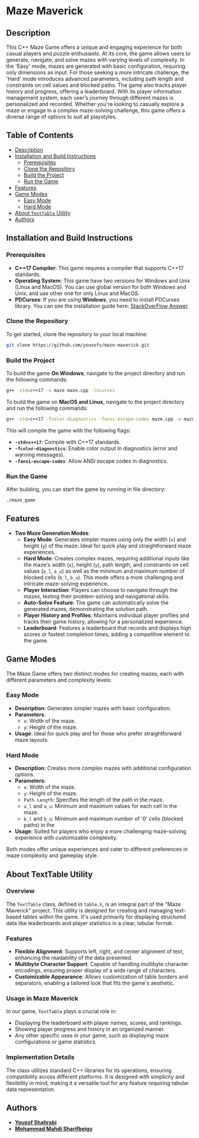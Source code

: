 # Maze Maverick
## Description
This C++ Maze Game offers a unique and engaging experience for both casual players and puzzle enthusiasts. At its core, the game allows users to generate, navigate, and solve mazes with varying levels of complexity. In the 'Easy' mode, mazes are generated with basic configuration, requiring only dimensions as input. For those seeking a more intricate challenge, the 'Hard' mode introduces advanced parameters, including path length and constraints on cell values and blocked paths. The game also tracks player history and progress, offering a leaderboard. With its player information management system, each user’s journey through different mazes is personalized and recorded. Whether you're looking to casually explore a maze or engage in a complex maze-solving challenge, this game offers a diverse range of options to suit all playstyles.

## Table of Contents
- [Description](#description)
- [Installation and Build Instructions](#installation-and-build-instructions)
  - [Prerequisites](#prerequisites)
  - [Clone the Repository](#clone-the-repository)
  - [Build the Project](#build-the-project)
  - [Run the Game](#run-the-game)
- [Features](#features)
- [Game Modes](#game-modes)
  - [Easy Mode](#easy-mode)
  - [Hard Mode](#hard-mode)
- [About `TextTable` Utility](#about-texttable-utility)
- [Authors](#authors)



## Installation and Build Instructions
### Prerequisites
- **C++17 Compiler**: This game requires a compiler that supports C++17 standards.
- **Operating System**: This game have two versions for Windows and Unix (Linux and MacOS). You can use global version for both Windows and Unix, and use other one for only Linux and MacOS.
- **PDCurses**: If you are using **Windows**, you need to install PDCurses library. You can see the installation guide here: [StackOverFlow Answer](https://stackoverflow.com/a/69632679/16009366).

### Clone the Repository
To get started, clone the repository to your local machine:
```bash
git clone https://github.com/yousofs/maze-maverick.git
```
### Build the Project
To build the game **On Windows**, navigate to the project directory and run the following commands:
```bash
g++ -std=c++17 -o maze maze.cpp -lncurses
```
To build the game on **MacOS and Linux**, navigate to the project directory and run the following commands:
```bash
g++ -std=c++17 -fcolor-diagnostics -fansi-escape-codes maze.cpp -o maze -lncurses
```
This will compile the game with the following flags:
- **`-std=c++17`**: Compile with C++17 standards.
- **`-fcolor-diagnostics`**: Enable color output in diagnostics (error and warning messages).
- **`-fansi-escape-codes`**: Allow ANSI escape codes in diagnostics.

### Run the Game
After building, you can start the game by running in file directory:
```bash
./maze_game
```

## Features
- **Two Maze Generation Modes**:
    - **Easy Mode**: Generates simpler mazes using only the width (`x`) and height (`y`) of the maze. Ideal for quick play and straightforward maze experiences.
    - **Hard Mode**: Creates complex mazes, requiring additional inputs like the maze's width (`x`), height (`y`), path length, and constraints on cell values (`a_l`, `a_u`) as well as the minimum and maximum number of blocked cells (`b_l`, `b_u`). This mode offers a more challenging and intricate maze-solving experience.
    - **Player Interaction**: Players can choose to navigate through the mazes, testing their problem-solving and navigational skills.
    - **Auto-Solve Feature**: The game can automatically solve the generated mazes, demonstrating the solution path.
    - **Player History and Profiles**: Maintains individual player profiles and tracks their game history, allowing for a personalized experience.
    - **Leaderboard**: Features a leaderboard that records and displays high scores or fastest completion times, adding a competitive element to the game.

## Game Modes
The Maze Game offers two distinct modes for creating mazes, each with different parameters and complexity levels:
### Easy Mode
- **Description**: Generates simpler mazes with basic configuration.
- **Parameters**:
    - `x`: Width of the maze.
    - `y`: Height of the maze.
- **Usage**: Ideal for quick play and for those who prefer straightforward maze layouts.

### Hard Mode
- **Description**:  Creates more complex mazes with additional configuration options.
- **Parameters**:
    - `x`: Width of the maze.
    - `y`: Height of the maze.
    - `Path Length`: Specifies the length of the path in the maze.
    - `a_l` and `a_u`: Minimum and maximum values for each cell in the maze.
    - `b_l` and `b_u`: Minimum and maximum number of '0' cells (blocked paths) in the 
- **Usage**: Suited for players who enjoy a more challenging maze-solving experience with customizable complexity.

Both modes offer unique experiences and cater to different preferences in maze complexity and gameplay style.

## About TextTable Utility
### Overview
The `TextTable` class, defined in `table.h`, is an integral part of the "Maze Maverick" project. This utility is designed for creating and managing text-based tables within the game. It's used primarily for displaying structured data like leaderboards and player statistics in a clear, tabular format.

### Features
- **Flexible Alignment**: Supports left, right, and center alignment of text, enhancing the readability of the data presented.
- **Multibyte Character Support**: Capable of handling multibyte character encodings, ensuring proper display of a wide range of characters.
- **Customizable Appearance**: Allows customization of table borders and separators, enabling a tailored look that fits the game's aesthetic.

### Usage in Maze Maverick
In our game, `TextTable` plays a crucial role in:

- Displaying the leaderboard with player names, scores, and rankings.
- Showing player progress and history in an organized manner.
- Any other specific uses in your game, such as displaying maze configurations or game statistics.

### Implementation Details
The class utilizes standard C++ libraries for its operations, ensuring compatibility across different platforms. It is designed with simplicity and flexibility in mind, making it a versatile tool for any feature requiring tabular data representation.

## Authors
- **[Yousof Shahrabi](https://github.com/yousofs)**
- **[Mohammad Mahdi Sharifbeigy](https://github.com/MohammadMahdi-Sharifbeigy)**
